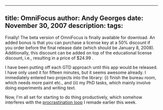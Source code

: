 -----
title:  OmniFocus
author: Andy Georges
date: November 30, 2007
description: 
tags: 
-----







Finally! The beta version of OmniFocus is finally available for
download. An added bonus is that you can purchase a license key at a 50%
discount if you order before the final release date (which should be
January 8, 2008). Additionally, this discount can be added on top of the
educational license discount, i.e., resulting in a price of $24.99 .


I have been putting off each GTD approach until this app would be
released. I have only used it for fifteen minutes, but it seems awesome
already. I immediately entered two projects into the library: (i) finish
the bureau room, which needs more paint etc., and (ii) my PhD tasks,
which mainly involve doing experiments and writing text.


Now, I'm all set for starting to do thing productively, which somehow
interferes with the [procrastination
loop](http://flickr.com/photos/itkovian/2065118775/) I remade earlier
this week.




